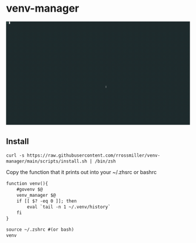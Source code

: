 # venv-manager

![](example.gif)

## Install

```
curl -s https://raw.githubusercontent.com/rrossmiller/venv-manager/main/scripts/install.sh | /bin/zsh

```

Copy the function that it prints out into your ~/.zhsrc or bashrc

```
function venv(){
    #govenv $@
    venv_manager $@
    if [[ $? -eq 0 ]]; then
        eval `tail -n 1 ~/.venv/history`
    fi
}
```

```
source ~/.zshrc #(or bash)
venv
```
